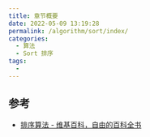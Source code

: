 ```yaml
---
title: 章节概要
date: 2022-05-09 13:19:28
permalink: /algorithm/sort/index/
categories:
  - 算法
  - Sort 排序
tags:
  - 
---
```


## 参考

- [排序算法 - 维基百科，自由的百科全书](https://zh.wikipedia.org/wiki/%E6%8E%92%E5%BA%8F%E7%AE%97%E6%B3%95)